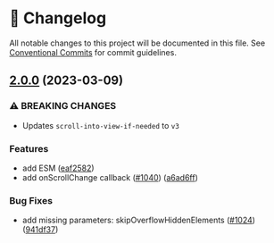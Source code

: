 <!-- markdownlint-disable --><!-- textlint-disable -->

# 📓 Changelog

All notable changes to this project will be documented in this file. See
[Conventional Commits](https://conventionalcommits.org) for commit guidelines.

## [2.0.0](https://github.com/scroll-into-view/smooth-scroll-into-view-if-needed/compare/v1.1.33...v2.0.0) (2023-03-09)

### ⚠ BREAKING CHANGES

- Updates `scroll-into-view-if-needed` to `v3`

### Features

- add ESM ([eaf2582](https://github.com/scroll-into-view/smooth-scroll-into-view-if-needed/commit/eaf2582c7e4c36af63e17165fa791f2b2c575fe5))
- add onScrollChange callback ([#1040](https://github.com/scroll-into-view/smooth-scroll-into-view-if-needed/issues/1040)) ([a6ad6ff](https://github.com/scroll-into-view/smooth-scroll-into-view-if-needed/commit/a6ad6ffe1acb502902440da70c100d3b93307574))

### Bug Fixes

- add missing parameters: skipOverflowHiddenElements ([#1024](https://github.com/scroll-into-view/smooth-scroll-into-view-if-needed/issues/1024)) ([941df37](https://github.com/scroll-into-view/smooth-scroll-into-view-if-needed/commit/941df371bc5bf1ab1337bb811e1d3ce5a3974bbd))
